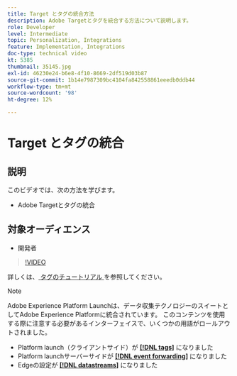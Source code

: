 ```yaml
---
title: Target とタグの統合方法
description: Adobe Targetとタグを統合する方法について説明します。
role: Developer
level: Intermediate
topic: Personalization, Integrations
feature: Implementation, Integrations
doc-type: technical video
kt: 5385
thumbnail: 35145.jpg
exl-id: 46230e24-b6e8-4f10-8669-2df519d03b87
source-git-commit: 1b14e7987309bc4104fa842558861eeedb0ddb44
workflow-type: tm+mt
source-wordcount: '98'
ht-degree: 12%

---
```


# Target とタグの統合

## 説明

このビデオでは、次の方法を学びます。

* Adobe Targetとタグの統合

## 対象オーディエンス

* 開発者

>[!VIDEO](https://video.tv.adobe.com/v/35145/?quality=12)

詳しくは、[ タグのチュートリアル ](https://experienceleague.adobe.com/docs/launch-learn/implementing-in-websites-with-launch/index.html?lang=en) を参照してください。

>[!NOTE]
>
>Adobe Experience Platform Launchは、データ収集テクノロジーのスイートとしてAdobe Experience Platformに統合されています。 このコンテンツを使用する際に注意する必要があるインターフェイスで、いくつかの用語がロールアウトされました。
>
> * Platform launch（クライアントサイド）が **[[!DNL tags]](https://experienceleague.adobe.com/docs/experience-platform/tags/home.html?lang=ja)** になりました
> * Platform launchサーバーサイドが **[[!DNL event forwarding]](https://experienceleague.adobe.com/docs/experience-platform/tags/event-forwarding/overview.html)** になりました
> * Edgeの設定が **[[!DNL datastreams]](https://experienceleague.adobe.com/docs/experience-platform/edge/fundamentals/datastreams.html)** になりました

